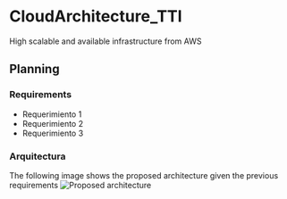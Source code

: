 # CloudArchitecture_TTI
High scalable and available infrastructure from AWS

## Planning

### Requirements
* Requerimiento 1
* Requerimiento 2
* Requerimiento 3

### Arquitectura
The following image shows the proposed architecture given the previous requirements
![Proposed architecture](main/img/Infraestructura.png)

